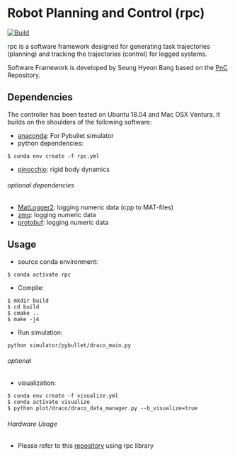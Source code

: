 # Robot Planning and Control (rpc)

[![Build](https://img.shields.io/github/actions/workflow/status/shbang91/rpc/linux.yml?branch=feature/foxglove-ui)](https://github.com/shbang91/rpc/actions)

rpc is a software framework designed for generating task trajectories (planning) and tracking the trajectories (control) for legged systems.<br/>

Software Framework is developed by Seung Hyeon Bang based on the [PnC](https://github.com/junhyeokahn/PnC) Repository.<br/>

## Dependencies
The controller has been tested on Ubuntu 18.04 and Mac OSX Ventura. It builds on the shoulders of the following software:<br/>
- [anaconda](https://docs.anaconda.com/anaconda/install/): For Pybullet simulator<br/>
- python dependencies:
```
$ conda env create -f rpc.yml
```
- [pinocchio](https://github.com/shbang91/pinocchio): rigid body dynamics

###### optional dependencies
- [MatLogger2](https://github.com/shbang91/MatLogger2): logging numeric data (cpp to MAT-files)
- [zmq](https://github.com/shbang91/rpc/blob/main/dependency/scripts/install_zmq.sh): logging numeric data
- [protobuf](https://github.com/shbang91/rpc/blob/main/dependency/scripts/install_protobuf.sh): logging numeric data

## Usage
- source conda environment:<br/>
```
$ conda activate rpc
```
- Compile:<br/>
```
$ mkdir build
$ cd build
$ cmake ..
$ make -j4
```
- Run simulation:<br/>
```
python simulator/pybullet/draco_main.py
```
###### optional
- visualization:<br/>
```
$ conda env create -f visualize.yml
$ conda activate visualize
$ python plot/draco/draco_data_manager.py --b_visualize=true
```
###### Hardware Usage
- Please refer to this [repository](https://github.com/shbang91/draco3_nodelet) using rpc library
